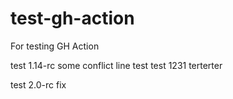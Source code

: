 # test-gh-action
For testing GH Action

test 1.14-rc
some conflict line
test
test
1231
terterter

test 2.0-rc fix
